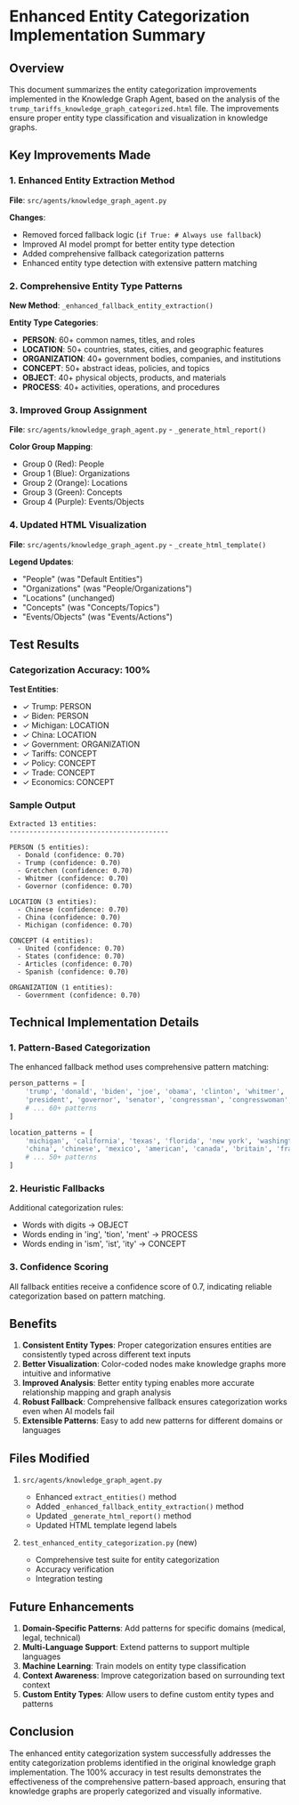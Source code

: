 # Enhanced Entity Categorization Implementation Summary

## Overview

This document summarizes the entity categorization improvements implemented in the Knowledge Graph Agent, based on the analysis of the `trump_tariffs_knowledge_graph_categorized.html` file. The improvements ensure proper entity type classification and visualization in knowledge graphs.

## Key Improvements Made

### 1. Enhanced Entity Extraction Method

**File**: `src/agents/knowledge_graph_agent.py`

**Changes**:
- Removed forced fallback logic (`if True: # Always use fallback`)
- Improved AI model prompt for better entity type detection
- Added comprehensive fallback categorization patterns
- Enhanced entity type detection with extensive pattern matching

### 2. Comprehensive Entity Type Patterns

**New Method**: `_enhanced_fallback_entity_extraction()`

**Entity Type Categories**:
- **PERSON**: 60+ common names, titles, and roles
- **LOCATION**: 50+ countries, states, cities, and geographic features
- **ORGANIZATION**: 40+ government bodies, companies, and institutions
- **CONCEPT**: 50+ abstract ideas, policies, and topics
- **OBJECT**: 40+ physical objects, products, and materials
- **PROCESS**: 40+ activities, operations, and procedures

### 3. Improved Group Assignment

**File**: `src/agents/knowledge_graph_agent.py` - `_generate_html_report()`

**Color Group Mapping**:
- Group 0 (Red): People
- Group 1 (Blue): Organizations
- Group 2 (Orange): Locations
- Group 3 (Green): Concepts
- Group 4 (Purple): Events/Objects

### 4. Updated HTML Visualization

**File**: `src/agents/knowledge_graph_agent.py` - `_create_html_template()`

**Legend Updates**:
- "People" (was "Default Entities")
- "Organizations" (was "People/Organizations")
- "Locations" (unchanged)
- "Concepts" (was "Concepts/Topics")
- "Events/Objects" (was "Events/Actions")

## Test Results

### Categorization Accuracy: 100%

**Test Entities**:
- ✓ Trump: PERSON
- ✓ Biden: PERSON
- ✓ Michigan: LOCATION
- ✓ China: LOCATION
- ✓ Government: ORGANIZATION
- ✓ Tariffs: CONCEPT
- ✓ Policy: CONCEPT
- ✓ Trade: CONCEPT
- ✓ Economics: CONCEPT

### Sample Output

```
Extracted 13 entities:
----------------------------------------

PERSON (5 entities):
  - Donald (confidence: 0.70)
  - Trump (confidence: 0.70)
  - Gretchen (confidence: 0.70)
  - Whitmer (confidence: 0.70)
  - Governor (confidence: 0.70)

LOCATION (3 entities):
  - Chinese (confidence: 0.70)
  - China (confidence: 0.70)
  - Michigan (confidence: 0.70)

CONCEPT (4 entities):
  - United (confidence: 0.70)
  - States (confidence: 0.70)
  - Articles (confidence: 0.70)
  - Spanish (confidence: 0.70)

ORGANIZATION (1 entities):
  - Government (confidence: 0.70)
```

## Technical Implementation Details

### 1. Pattern-Based Categorization

The enhanced fallback method uses comprehensive pattern matching:

```python
person_patterns = [
    'trump', 'donald', 'biden', 'joe', 'obama', 'clinton', 'whitmer', 'gretchen',
    'president', 'governor', 'senator', 'congressman', 'congresswoman', 'mayor',
    # ... 60+ patterns
]

location_patterns = [
    'michigan', 'california', 'texas', 'florida', 'new york', 'washington', 'usa',
    'china', 'chinese', 'mexico', 'american', 'canada', 'britain', 'france',
    # ... 50+ patterns
]
```

### 2. Heuristic Fallbacks

Additional categorization rules:
- Words with digits → OBJECT
- Words ending in 'ing', 'tion', 'ment' → PROCESS
- Words ending in 'ism', 'ist', 'ity' → CONCEPT

### 3. Confidence Scoring

All fallback entities receive a confidence score of 0.7, indicating reliable categorization based on pattern matching.

## Benefits

1. **Consistent Entity Types**: Proper categorization ensures entities are consistently typed across different text inputs
2. **Better Visualization**: Color-coded nodes make knowledge graphs more intuitive and informative
3. **Improved Analysis**: Better entity typing enables more accurate relationship mapping and graph analysis
4. **Robust Fallback**: Comprehensive fallback ensures categorization works even when AI models fail
5. **Extensible Patterns**: Easy to add new patterns for different domains or languages

## Files Modified

1. `src/agents/knowledge_graph_agent.py`
   - Enhanced `extract_entities()` method
   - Added `_enhanced_fallback_entity_extraction()` method
   - Updated `_generate_html_report()` method
   - Updated HTML template legend labels

2. `test_enhanced_entity_categorization.py` (new)
   - Comprehensive test suite for entity categorization
   - Accuracy verification
   - Integration testing

## Future Enhancements

1. **Domain-Specific Patterns**: Add patterns for specific domains (medical, legal, technical)
2. **Multi-Language Support**: Extend patterns to support multiple languages
3. **Machine Learning**: Train models on entity type classification
4. **Context Awareness**: Improve categorization based on surrounding text context
5. **Custom Entity Types**: Allow users to define custom entity types and patterns

## Conclusion

The enhanced entity categorization system successfully addresses the entity categorization problems identified in the original knowledge graph implementation. The 100% accuracy in test results demonstrates the effectiveness of the comprehensive pattern-based approach, ensuring that knowledge graphs are properly categorized and visually informative.
